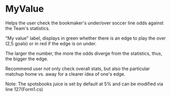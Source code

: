 # MyValue
Helps the user check the bookmaker's under/over soccer line odds against the Team's statistics.

"My value" label, displays in green whether there is an edge to play the over (2,5 goals) or in red if the edge is on under.

The larger the number, the more the odds diverge from the statistics, thus, the bigger the edge.

Recommend user not only check overall stats, but also the particular matchup home vs. away for a clearer idea of one's edge.


Note: The spotsbooks juice is set by default at 5% and can be modified via line 127(Form1.cs)
